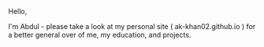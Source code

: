 Hello,

I'm Abdul - please take a look at my personal site ( ak-khan02.github.io ) for a better general over of me, my education, and projects.


